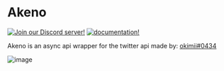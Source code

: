 # Akeno

[![Join our Discord server!](https://img.shields.io/badge/discord-Akeno-blueviolet)](https://discord.gg/bEevwUGMTG) [![documentation!](https://img.shields.io/badge/Docs-documentation-informational)](https://akeno.readthedocs.io/en/latest/)

Akeno is an async api wrapper for the twitter api made by: [okimii#0434](https://discord.com/users/637458038915203127)

![image](https://user-images.githubusercontent.com/92546867/152653959-db661bda-e788-4fda-a112-1e7375c0c90c.png)